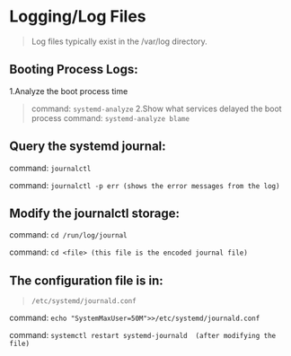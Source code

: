 # Logging/Log Files

> Log files typically exist in the /var/log directory.



## Booting Process Logs:
1.Analyze the boot process time
> command: ```systemd-analyze```
2.Show what services delayed the boot process
> command: ```systemd-analyze blame```

## Query the systemd journal: 
command: ```journalctl```

command: ```journalctl -p err (shows the error messages from the log)```


## Modify the journalctl storage: 
command: ```cd /run/log/journal```

command: ```cd <file> (this file is the encoded journal file)```

## The configuration file is in: 
> ```/etc/systemd/journald.conf```

command: ```echo "SystemMaxUser=50M">>/etc/systemd/journald.conf```

command: ```systemctl restart systemd-journald  (after modifying the file)```




